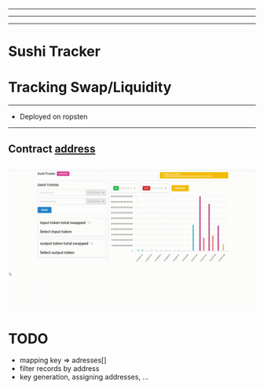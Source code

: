 

---
---
---
<h1>Sushi Tracker</h1>

# Tracking Swap/Liquidity



---
* Deployed on ropsten
---
Contract [address](https://ropsten.etherscan.io/address/0xe75c3087ddf91db11a6b17bb0ebab8453e9a77a6)
---
![example](./2021-03-26-17-10-35.gif)
---

# TODO
- mapping key => adresses[]
- filter records by address
- key generation, assigning addresses, ...


